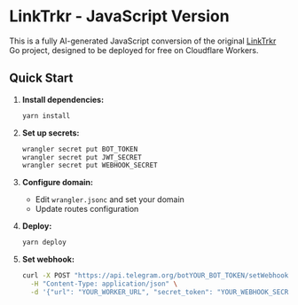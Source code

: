 # LinkTrkr - JavaScript Version

This is a fully AI-generated JavaScript conversion of the original [LinkTrkr](https://github.com/itsamirhn/linktrkr) Go project, designed to be deployed for free on Cloudflare Workers.

## Quick Start

1. **Install dependencies:**

   ```bash
   yarn install
   ```

2. **Set up secrets:**

   ```bash
   wrangler secret put BOT_TOKEN
   wrangler secret put JWT_SECRET
   wrangler secret put WEBHOOK_SECRET
   ```

3. **Configure domain:**
   - Edit `wrangler.jsonc` and set your domain
   - Update routes configuration

4. **Deploy:**

   ```bash
   yarn deploy
   ```

5. **Set webhook:**

   ```bash
   curl -X POST "https://api.telegram.org/botYOUR_BOT_TOKEN/setWebhook" \
     -H "Content-Type: application/json" \
     -d '{"url": "YOUR_WORKER_URL", "secret_token": "YOUR_WEBHOOK_SECRET"}'
   ```
